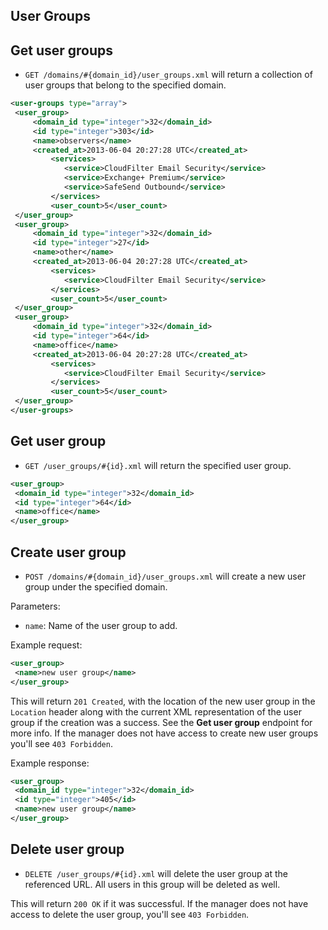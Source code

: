 User Groups
-----------

Get user groups
---------------

* `GET /domains/#{domain_id}/user_groups.xml` will return a collection of user groups that belong to the specified domain.


```xml
<user-groups type="array">
 <user_group>
	 <domain_id type="integer">32</domain_id>
	 <id type="integer">303</id>
	 <name>observers</name>
	 <created_at>2013-06-04 20:27:28 UTC</created_at>
         <services>
         	<service>CloudFilter Email Security</service>
         	<service>Exchange+ Premium</service>
         	<service>SafeSend Outbound</service>
         </services>
         <user_count>5</user_count>
 </user_group>
 <user_group>
	 <domain_id type="integer">32</domain_id>
	 <id type="integer">27</id>
	 <name>other</name>
	 <created_at>2013-06-04 20:27:28 UTC</created_at>
         <services>
         	<service>CloudFilter Email Security</service>
         </services>
         <user_count>5</user_count>
 </user_group>
 <user_group>
	 <domain_id type="integer">32</domain_id>
	 <id type="integer">64</id>
	 <name>office</name>
	 <created_at>2013-06-04 20:27:28 UTC</created_at>
         <services>
         	<service>CloudFilter Email Security</service>
         </services>
         <user_count>5</user_count>
 </user_group>
</user-groups>
```

Get user group
--------------

* `GET /user_groups/#{id}.xml` will return the specified user group.

```xml
<user_group>
 <domain_id type="integer">32</domain_id>
 <id type="integer">64</id>
 <name>office</name>
</user_group>
```

Create user group
-----------------

* `POST /domains/#{domain_id}/user_groups.xml` will create a new user group under the specified domain.

Parameters:
* `name`: Name of the user group to add.

Example request:

```xml
<user_group>
 <name>new user group</name>
</user_group>
```

This will return `201 Created`, with the location of the new user group in the `Location` header along with the current XML representation of the user group if the creation was a success. See the **Get user group** endpoint for more info. If the manager does not have access to create new user groups you'll see `403 Forbidden`.

Example response:

```xml
<user_group>
 <domain_id type="integer">32</domain_id>
 <id type="integer">405</id>
 <name>new user group</name>
</user_group>
```

Delete user group
-----------------

* `DELETE /user_groups/#{id}.xml` will delete the user group at the referenced URL. All users in this group will be deleted as well.

This will return `200 OK` if it was successful. If the manager does not have access to delete the user group, you'll see `403 Forbidden`.

